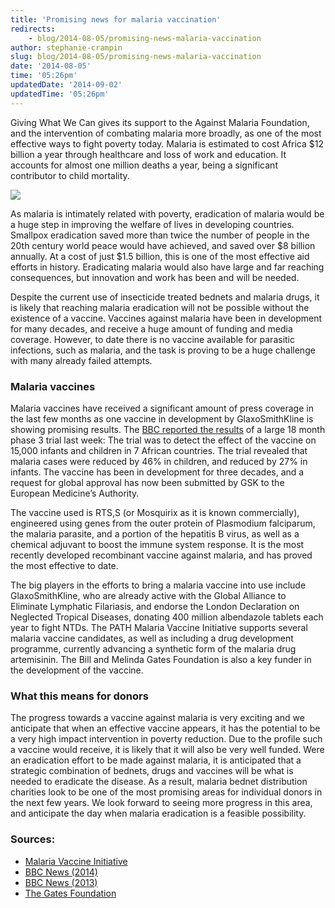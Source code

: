```yaml
---
title: 'Promising news for malaria vaccination'
redirects:
    - blog/2014-08-05/promising-news-malaria-vaccination
author: stephanie-crampin
slug: blog/2014-08-05/promising-news-malaria-vaccination
date: '2014-08-05'
time: '05:26pm'
updatedDate: '2014-09-02'
updatedTime: '05:26pm'
---
```

Giving What We Can gives its support to the Against Malaria Foundation, and the intervention of combating malaria more broadly, as one of the most effective ways to fight poverty today. Malaria is estimated to cost Africa $12 billion a year through healthcare and loss of work and education. It accounts for almost one million deaths a year, being a significant contributor to child mortality.

![](/images/uploads/mosquitoes_in_cup.jpg)

As malaria is intimately related with poverty, eradication of malaria would be a huge step in improving the welfare of lives in developing countries. Smallpox eradication saved more than twice the number of people in the 20th century world peace would have achieved, and saved over $8 billion annually. At a cost of just $1.5 billion, this is one of the most effective aid efforts in history. Eradicating malaria would also have large and far reaching consequences, but innovation and work has been and will be needed.

Despite the current use of insecticide treated bednets and malaria drugs, it is likely that reaching malaria eradication will not be possible without the existence of a vaccine. Vaccines against malaria have been in development for many decades, and receive a huge amount of funding and media coverage. However, to date there is no vaccine available for parasitic infections, such as malaria, and the task is proving to be a huge challenge with many already failed attempts.

### Malaria vaccines

Malaria vaccines have received a significant amount of press coverage in the last few months as one vaccine in development by GlaxoSmithKline is showing promising results. The [BBC reported the results](http://www.bbc.co.uk/news/health-28541939) of a large 18 month phase 3 trial last week: The trial was to detect the effect of the vaccine on 15,000 infants and children in 7 African countries. The trial revealed that malaria cases were reduced by 46% in children, and reduced by 27% in infants. The vaccine has been in development for three decades, and a request for global approval has now been submitted by GSK to the European Medicine’s Authority.

The vaccine used is RTS,S (or Mosquirix as it is known commercially), engineered using genes from the outer protein of Plasmodium falciparum, the malaria parasite, and a portion of the hepatitis B virus, as well as a chemical adjuvant to boost the immune system response. It is the most recently developed recombinant vaccine against malaria, and has proved the most effective to date.

The big players in the efforts to bring a malaria vaccine into use include GlaxoSmithKline, who are already active with the Global Alliance to Eliminate Lymphatic Filariasis, and endorse the London Declaration on Neglected Tropical Diseases, donating 400 million albendazole tablets each year to fight NTDs. The PATH Malaria Vaccine Initiative supports several malaria vaccine candidates, as well as including a drug development programme, currently advancing a synthetic form of the malaria drug artemisinin. The Bill and Melinda Gates Foundation is also a key funder in the development of the vaccine.

### What this means for donors

The progress towards a vaccine against malaria is very exciting and we anticipate that when an effective vaccine appears, it has the potential to be a very high impact intervention in poverty reduction. Due to the profile such a vaccine would receive, it is likely that it will also be very well funded. Were an eradication effort to be made against malaria, it is anticipated that a strategic combination of bednets, drugs and vaccines will be what is needed to eradicate the disease. As a result, malaria bednet distribution charities look to be one of the most promising areas for individual donors in the next few years. We look forward to seeing more progress in this area, and anticipate the day when malaria eradication is a feasible possibility.

### Sources:

*   [Malaria Vaccine Initiative](http://www.malariavaccine.org/rd-rtss.php)
*   [BBC News (2014)](http://www.bbc.co.uk/news/health-28541939)
*   [BBC News (2013)](http://www.bbc.co.uk/news/health-24431510)
*   [The Gates Foundation](http://www.gatesfoundation.org/What-We-Do/Global-Health/Malaria)